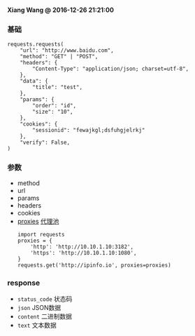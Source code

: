#### Xiang Wang @ 2016-12-26 21:21:00

### 基础
```
requests.requests(
    "url": "http://www.baidu.com",
    "method": "GET" | "POST",
    "headers": {
        "Content-Type": "application/json; charset=utf-8",
    },
    "data": {
        "title": "test",
    },
    "params": {
        "order": "id",
        "size": "10",
    },
    "cookies": {
        "sessionid": "fewajkgl;dsfuhgjelrkj"
    },
    "verify": False,
)
```

### 参数
* method
* url
* params
* headers
* cookies
* [proxies](http://docs.python-requests.org/en/master/user/advanced/#proxies) 
[代理池](http://www.xicidaili.com/)
    ```
    import requests
    proxies = {
        'http': 'http://10.10.1.10:3182',
        'https': 'http://10.10.1.10:1080',
    }
    requests.get('http://ipinfo.io', proxies=proxies)
    ```

### response
* `status_code` 状态码
* `json` JSON数据
* `content` 二进制数据
* `text` 文本数据
